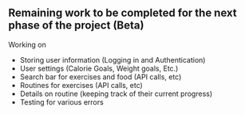 ## Remaining work to be completed for the next phase of the project (Beta)
Working on 
- Storing user information (Logging in and Authentication)
- User settings (Calorie Goals, Weight goals, Etc.) 
- Search bar for exercises and food (API calls, etc)
- Routines for exercises (API calls, etc)
- Details on routine (keeping track of their current progress)
- Testing for various errors
